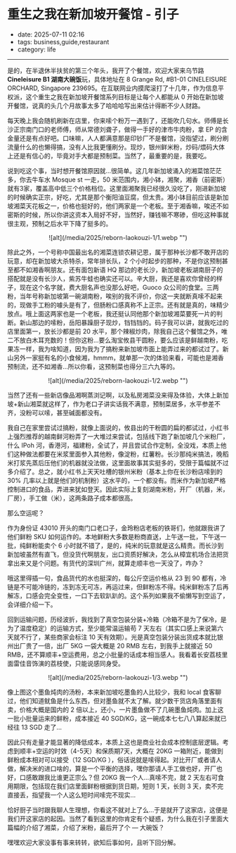 # 重生之我在新加坡开餐馆 - 引子

- date: 2025-07-11 02:16
- tags: business,guide,restaurant
- category: life

-------------------

是的，在半退休半扶贫的第三个年头，我开了个餐馆，欢迎大家来乌节路 <b>Cineleisure B1 湖南大碗饭</b>玩，具体地址在 8 Grange Rd, #B1-01 CINELEISURE ORCHARD, Singapore 239695。在互联网业内摸爬滚打了十几年，作为信息平权派，这个重生之我在新加坡开餐馆系列目标是让每个人都能从 0 开始在新加坡开餐馆，说真的头几个月故事太多了哈哈哈写出来估计得断不少人财路。

每天晚上我会随机刷新在店里，你来嗦个粉万一遇到了，还能吹几句水。师傅是长沙正宗南门口的老师傅，师从常德刘聋子，做得一手好的津市牛肉粉，拿 EP 的含金量还是有点好吧。口味嘛，人人都满意那是印钞厂不是餐馆，没指望过，刷分刷流量什么的也懒得搞，没有人比我更懂刷分。现炒，银州鲜米粉，炒码/煨码大体上还是有信心的，毕竟对手大都是预制菜。当然了，最重要的是，我要吃。

说到吃这个事，当时想开餐馆原因就…很简单。这几年新加坡涌入的湘菜馆茫茫多，你去牛车水 Mosque st 一走，50 米范围内，湘小钵，湘聚，湘香（前密斯）就有3家，覆盖高中低三个价格档位。这里面湘聚我已经很久没吃了，刚进新加坡的时候确实正宗，好吃，尤其是那个衡阳油豆腐，但太贵。湘小钵目前应该是新加坡湘菜天花板之一，价格也挺好的，他们两家是一个老板。至于湘香嘛，唉还不如密斯的时候，所以你讲这资本入局好不好，当然好，赚钱嘛不寒碜，但吃这种事就很主观，预制之后水平下降了挺多的。

<center>![alt](/media/2025/reborn-laokouzi-1/1.webp "")</center>

除此之外，一个号称中国最出名的湘菜连锁农耕记恩，属于那种长沙都不敢开店的玩意，却在新加坡大杀特杀，常年排长队，2 个小时起步的那种，不是你这预制甚至都不如湘香啊朋友。还有面包新语 HQ 那边的老长沙，新加坡老板湖南厨子的搭配就是没有长沙人，紫苏牛蛙也确实还可以。辛大厨，我还是喜欢你曾经的样子，现在这个名字就，费大厨名声也没那么好吧，Guoco 众公司的食堂。三两粉，当年号称新加坡第一碗湖南粉，唉别的我不评价，你这一夹就断真嗦不起来的，现做手工粉的噱头是有了，但肠粉口感真称不上正宗。还有就是真的，味精少放点。哦上面这两家也是一个老板，我还挺认同他那个新加坡湘菜要死一片的判断。新山那边的嗦粉，岳阳暴躁厨子现炒，铛铛铛的。码子我可以讲，就我吃过的店里面第一，放长沙都是前 20 水平，那个辣椒炒肉，除我自己这个餐馆之外，唯二不放白木耳充数的！但你这粉…要么淘宝攸县干圆粉，要么应该是鲜越南粉，吃果冻一样，我为啥知道，因为我为了搞粉来新加坡市面上能弄过来的都试过了。新山另外一家挺有名的小食候湘，hmmm，就单那一次的体验来看，可能也是湘香预制流，还不如湘香…所以你看，这预制菜也得分三六九等的。

<center>![alt](/media/2025/reborn-laokouzi-1/2.webp "")</center>

当然了还有一些新店像品湘啊蒸浏记啊，以及私房湘菜没来得及体验，大体上新加坡+新山湘菜就这样了，作为老口子讲实话我不满意，预制菜居多，水平参差不齐，没粉可以嗦，甚至碱面都没有。

我自己在家里尝试过搞粉，就像上面说的，攸县出的干粉圆的扁的都试过，小红书上强烈推荐的越南鲜河粉弄了一大堆过来尝试，包括线下跑了新加坡几个米粉厂，什么 IPoh 河，香港河，福建粉，全试了，并且尝试合作定制，全没戏，本质上他们这种做法都要在米浆里面参入其他粉，像淀粉，红薯粉。长沙那纯米搞法，晚稻米打浆先蒸后压他们的机器就没法做，这里面故事其实挺多的，受限于篇幅就不过多介绍了。总之，就小红书上天天吐槽的银州米粉（基本上你在长沙粉店嗦到的 30% 几率以上就是他们的机制粉）这水平的，一个都没有。而米作为新加坡严格控制进口的食品，弄进来犹如登天。因此实际上复刻湖南米粉，开厂（机器，米，厂房），手工做（米），这两条路子成本都很高。

那么空运呢？

作为身份证 43010 开头的南门口老口子，金玲粉店老板的铁哥们，他就跟我讲了他们鲜粉 SKU 如何运作的。本地鲜粉大多数是粉商直送，上午送一批，下午送一批，纯鲜粉能卖个 6 小时就不错了，是的，纯米的玩意就是这么精贵。而长沙到新加坡虽然有直飞，但没货代啊朋友，出口资质好解决，怎么从樟宜机场合法把货拿出来又是个问题。有货代的深圳广州，就算走顺丰也一天没了，咋办？

哦这里得插一句，食品货代的水也挺深的，每公斤空运价格从 23 到 90 都有，冷链是不可能冷链的，冻到冻无可冻，再运过来，但鲜粉冻不得。纯米鲜粉冻了后再解冻，口感会完全变性，一口下去软趴趴的。这个系列如果我不偷懒写到空运了，会详细介绍一下。

回到运输问题，历经波折，我找到了真空包装分装+冷箱（冷箱不是为了保冷，是为了温度稳定）的运输方式，至少能常温运输苟 7 天左右（其实口感上来说第六天就不行了，某些商家会标注 10 天有效期）。光是真空包装分装出货成本就比银州出厂贵了一倍，出厂 5KG 一袋大概是 20 RMB 左右，到我手上就接近 50 RMB，还不算顺丰+空运费用，总之小批量的话成本相当感人。我看着长安荔枝里面雷佳音饰演的荔枝使，只能说感同身受。

<center>![alt](/media/2025/reborn-laokouzi-1/3.webp "")</center>

像上图这个墨鱼炖肉的汤粉，本来新加坡吃墨鱼的人比较少，我和 local 食客聊过，他们知道鱿鱼是什么东西，但对墨鱼就不太了解。就少数干货店角落里面有卖，价格大概是国内的 2 倍以上，还小，一片墨鱼做不了几碗墨鱼炖肉。加上这一批小批量运来的鲜粉，成本接近 40 SGD/KG，这一碗成本七七八八算起来就已经往 13 SGD 走了…

因此只有走量才能显著的降低成本，本质上这也是商业社会成本控制底层逻辑。考虑到顺丰+空运的时效（4-5天）和保质期7天，大概在 20KG 一箱附近，能做到鲜粉成本相对可以接受（12 SGD/KG ），俗话说就是嗦得起。对比开厂或者请人做，解决米的进口啥的，算是一个平衡的选择，嘿你那请人手工做也好，开厂也好，口感敢跟我比谁更正宗么？但 20KG 我一个人…真嗦不完，就 2 天左右可食用期限，包括现在我们店里面鲜粉根据到货日期，短则 1 天，长则 3 天，卖不完直接丢，指望我一个人这么短时间嗦完不现实…

恰好厨子当时跟我聊人生理想，你看这不就对上了么…于是就开了这家店，这便是我们开这家店的起因。当然了看到这里的你肯定有个疑惑，为什么我在引子里面大篇幅的介绍了湘菜，介绍了米粉，最后开了个 — 大碗饭？

嘿嘿欢迎大家没事有事来转转，欲知后事如何，且听下回分解。
